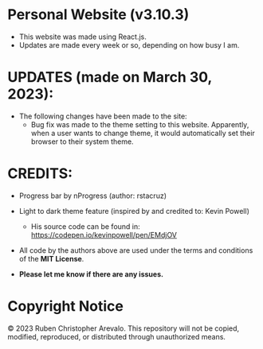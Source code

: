 # Personal Website (v3.10.3)

* This website was made using React.js.
* Updates are made every week or so, depending on how busy I am.

# UPDATES (made on March 30, 2023):

* The following changes have been made to the site:
  * Bug fix was made to the theme setting to this website. Apparently, when a user wants to change theme, it would automatically set their browser to their system theme.

# CREDITS:
* Progress bar by nProgress (author: rstacruz)

* Light to dark theme feature (inspired by and credited to: Kevin Powell)
  * His source code can be found in: https://codepen.io/kevinpowell/pen/EMdjOV

* All code by the authors above are used under the terms and conditions of the **MIT License**.
* **Please let me know if there are any issues.**

# Copyright Notice

© 2023 Ruben Christopher Arevalo. This repository will not be copied, modified, reproduced, or distributed through unauthorized means.
